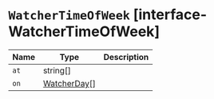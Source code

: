 # `WatcherTimeOfWeek` [interface-WatcherTimeOfWeek]

| Name | Type | Description |
| - | - | - |
| `at` | string[] | &nbsp; |
| `on` | [WatcherDay](./WatcherDay.md)[] | &nbsp; |
